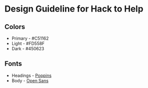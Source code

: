 # Design Guideline for Hack to Help
## Colors
* Primary - \#C51162
* Light - \#FD558F
* Dark - \#450623
## Fonts
* Headings - [Poppins](https://fonts.google.com/specimen/Poppins)
* Body - [Open Sans](https://fonts.google.com/specimen/Open+Sans)
